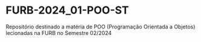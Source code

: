 # FURB-2024_01-POO-ST
Repositório destinado a matéria de POO (Programação Orientada a Objetos) lecionadas na FURB no Semestre 02/2024
